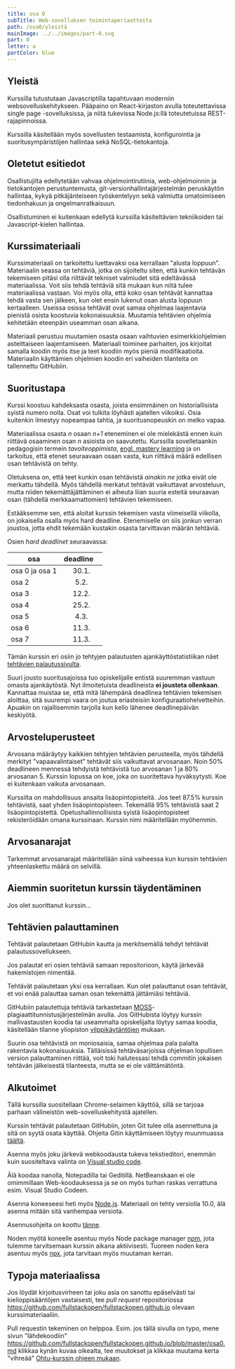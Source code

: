 ```yaml
---
title: osa 0
subTitle: Web-sovelluksen toimintaperiaatteita
path: /osa0/yleistä
mainImage: ../../images/part-0.svg
part: 0
letter: a
partColor: blue
---
```


<div class="content">

## Yleistä

Kurssilla tutustutaan Javascriptilla tapahtuvaan moderniin websovelluskehitykseen. Pääpaino on React-kirjaston avulla toteutettavissa single page -sovelluksissa, ja niitä tukevissa Node.js:llä toteutetuissa REST-rajapinnoissa.

Kurssilla käsitellään myös sovellusten testaamista, konfigurointia ja suoritusympäristöjen hallintaa sekä NoSQL-tietokantoja.

## Oletetut esitiedot

Osallistujilta edellytetään vahvaa ohjelmointirutiinia, web-ohjelmoinnin ja tietokantojen perustuntemusta, git-versionhallintajärjestelmän peruskäytön hallintaa, kykyä pitkäjänteiseen työskentelyyn sekä valmiutta omatoimiseen tiedonhakuun ja ongelmanratkaisuun.

Osallistuminen ei kuitenkaan edellytä kurssilla käsiteltävien tekniikoiden tai Javascript-kielen hallintaa.

## Kurssimateriaali

Kurssimateriaali on tarkoitettu luettavaksi osa kerrallaan "alusta loppuun". Materiaalin seassa on tehtäviä, jotka on sijoiteltu siten, että kunkin tehtävän tekemiseen pitäsi olla riittävät tekniset valmiudet sitä edeltävässä materiaalissa. Voit siis tehdä tehtäviä sitä mukaan kun niitä tulee materiaalissa vastaan. Voi myös olla, että koko osan tehtävät kannattaa tehdä vasta sen jälkeen, kun olet ensin lukenut osan alusta loppuun kertaalleen. Useissa osissa tehtävät ovat samaa ohjelmaa laajentavia pienistä osista koostuvia kokonaisuuksia. Muutamia tehtävien ohjelmia kehitetään eteenpäin useamman osan aikana.

Materiaali perustuu muutamien osasta osaan vaihtuvien esimerkkiohjelmien asteittaiseen laajentamiseen. Materiaali toiminee parhaiten, jos kirjoitat samalla koodin myös itse ja teet koodiin myös pieniä modifikaatioita. Materiaalin käyttämien ohjelmien koodin eri vaiheiden tilanteita on tallennettu GitHubiin.

## Suoritustapa

Kurssi koostuu kahdeksasta osasta, joista ensimmäinen on historiallisista syistä numero nolla. Osat voi tulkita löyhästi ajatellen viikoiksi. Osia kuitenkin ilmestyy nopeampaa tahtia, ja suoritusnopeuskin on melko vapaa.

Materiaalissa osasta _n_ osaan _n+1_ eteneminen ei ole mielekästä ennen kuin riittävä osaaminen osan _n_ asioista on saavutettu. Kurssilla sovelletaankin pedagogisin termein _tavoiteoppimista_, [engl. mastery learning](https://en.wikipedia.org/wiki/Mastery_learning) ja on tarkoitus, että etenet seuraavaan osaan vasta, kun riittävä määrä edellisen osan tehtävistä on tehty.

Oletuksena on, että teet kunkin osan tehtävistä _ainakin ne_ jotka eivät ole merkattu tähdellä. Myös tähdellä merkatut tehtävät vaikuttavat arvosteluun, mutta niiden tekemättäjättäminen ei aiheuta liian suuria esteitä seuraavan osan (tähdellä merkkaamattomien) tehtävien tekemiseen.

Estääksemme sen, että aloitat kurssin tekemisen vasta viimeisellä viikolla, on jokaisella osalla myös hard deadline. Etenemiselle on siis jonkun verran joustoa, jotta ehdit tekemään kustakin osasta tarvittavan määrän tehtäviä.

Osien _hard deadlinet_ seuraavassa:

| osa            | deadline&nbsp; &nbsp; |
| -------------- | :-------------------: |
| osa 0 ja osa 1 |         30.1.         |
| osa 2          |         5.2.          |
| osa 3          |         12.2.         |
| osa 4          |         25.2.         |
| osa 5          |         4.3.          |
| osa 6          |         11.3.         |
| osa 7          |         11.3.         |

Tämän kurssin eri osiin jo tehtyjen palautusten ajankäyttöstatistiikan näet [tehtävien palautussivulta](https://studies.cs.helsinki.fi/courses/#fullstack2019).

Suuri jousto suoritusajoissa tuo opiskelijalle entistä suuremman vastuun omasta ajankäytöstä. Nyt ilmoitetuista deadlineista **ei jousteta ollenkaan**. Kannattaa muistaa se, että mitä lähempänä deadlinea tehtävien tekemisen aloittaa, sitä suurempi vaara on joutua eriasteisiin konfiguraatiohelvetteihin. Apuakin on rajallisemmin tarjolla kun kello lähenee deadlinepäivän keskiyötä.

## Arvosteluperusteet

Arvosana määräytyy kaikkien tehtyjen tehtävien perusteella, myös tähdellä merkityt "vapaavalintaiset" tehtävät siis vaikuttavat arvosanaan. Noin 50% deadlineen mennessä tehdyistä tehtävistä tuo arvosanan 1 ja 80% arvosanan 5. Kurssin lopussa on koe, joka on suoritettava hyväksytysti. Koe ei kuitenkaan vaikuta arvosanaan.

Kurssilta on mahdollisuus ansaita lisäopintopisteitä. Jos teet 87.5% kurssin tehtävistä, saat yhden lisäopintopisteen. Tekemällä 95% tehtävistä saat 2 lisäopintopistettä. Opetushallinnollisista syistä lisäopintopisteet rekisteröidään omana kurssinaan. Kurssin nimi määritellään myöhemmin.

## Arvosanarajat

Tarkemmat arvosanarajat määritellään siinä vaiheessa kun kurssin tehtävien yhteenlaskettu määrä on selvillä.

## Aiemmin suoritetun kurssin täydentäminen

Jos olet suorittanut kurssin...

## Tehtävien palauttaminen

Tehtävät palautetaan GitHubin kautta ja merkitsemällä tehdyt tehtävät palautussovellukseen.

Jos palautat eri osien tehtäviä samaan repositorioon, käytä järkevää hakemistojen nimentää.

Tehtävät palautetaan yksi osa kerrallaan. Kun olet palauttanut osan tehtävät, et voi enää palauttaa saman osan tekemättä jättämiäsi tehtäviä.

GitHubiin palautettuja tehtäviä tarkastetaan [MOSS](https://theory.stanford.edu/~aiken/moss/)-plagiaattitunnistusjärjestelmän avulla. Jos GitHubista löytyy kurssin mallivastausten koodia tai useammalta opiskelijalta löytyy samaa koodia, käsitellään tilanne yliopiston [vilppikäytäntöjen](https://blogs.helsinki.fi/alakopsaa/opettajalle/epailen-opiskelijaa-vilpista-mita-tehda/) mukaan.

Suurin osa tehtävistä on moniosaisia, samaa ohjelmaa pala palalta rakentavia kokonaisuuksia. Tälläisissä tehtäväsarjoissa ohjelman lopullisen version palauttaminen riittää, voit toki halutessasi tehdä commitin jokaisen tehtävän jälkeisestä tilanteesta, mutta se ei ole välttämätöntä.

## Alkutoimet

Tällä kurssilla suositellaan Chrome-selaimen käyttöä, sillä se tarjoaa parhaan välineistön web-sovelluskehitystä ajatellen.

Kurssin tehtävät palautetaan GitHubiin, joten Git tulee olla asennettuna ja sitä on syytä osata käyttää. Ohjeita Gitin käyttämiseen löytyy muunmuassa [täältä](https://github.com/mluukkai/ohjelmistotekniikka2018/blob/master/tehtavat/viikko1.md#gitin-alkeet).

Asenna myös joku järkevä webkoodausta tukeva tekstieditori, enemmän kuin suositeltava valinta on [Visual studio code](https://code.visualstudio.com/).

Älä koodaa nanolla, Notepadilla tai Geditillä. NetBeanskaan ei ole omimmillaan Web-koodauksessa ja se on myös turhan raskas verrattuna esim. Visual Studio Codeen.

Asenna koneeseesi heti myös [Node.js](https://nodejs.org/en/). Materiaali on tehty versiolla 10.0, älä asenna mitään sitä vanhempaa versiota.

Asennusohjeita on koottu [tänne](/asennusohjeita).

Noden myötä koneelle asentuu myös Node package manager [npm](https://www.npmjs.com/get-npm), jota tulemme tarvitsemaan kurssin aikana aktiivisesti. Tuoreen noden kera asentuu myös [npx](https://www.npmjs.com/package/npx), jota tarvitaan myös muutaman kerran.

## Typoja materiaalissa

Jos löydät kirjoitusvirheen tai joku asia on sanottu epäselvästi tai kielioppisääntöjen vastaisesti, tee _pull request_ repositoriossa <https://github.com/fullstackopen/fullstackopen.github.io> olevaan kurssimateriaaliin.

Pull requestin tekeminen on helppoa. Esim. jos tällä sivulla on typo, mene sivun "lähdekoodiin" https://github.com/fullstackopen/fullstackopen.github.io/blob/master/osa0.md klikkaa kynän kuvaa oikealta, tee muutokset ja klikkaa muutama kerta "vihreää" [Ohtu-kurssin ohjeen mukaan](https://github.com/mluukkai/ohjelmistotuotanto2018/blob/master/laskarit/2.md#typokorjauksia).

</div>
